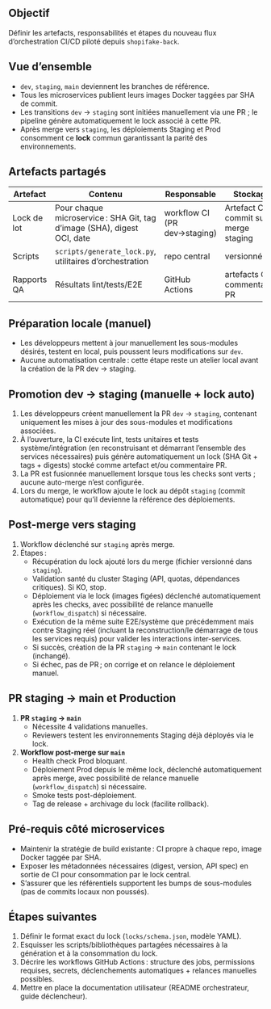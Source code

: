 ## Objectif

Définir les artefacts, responsabilités et étapes du nouveau flux d’orchestration CI/CD piloté depuis `shopifake-back`.

## Vue d’ensemble

- `dev`, `staging`, `main` deviennent les branches de référence.
- Tous les microservices publient leurs images Docker taggées par SHA de commit.
- Les transitions `dev` → `staging` sont initiées manuellement via une PR ; le pipeline génère automatiquement le lock associé à cette PR.
- Après merge vers `staging`, les déploiements Staging et Prod consomment ce **lock** commun garantissant la parité des environnements.

## Artefacts partagés

| Artefact | Contenu | Responsable | Stockage |
| --- | --- | --- | --- |
| Lock de lot | Pour chaque microservice : SHA Git, tag d’image (SHA), digest OCI, date | workflow CI (PR dev→staging) | Artefact CI + commit sur merge staging |
| Scripts | `scripts/generate_lock.py`, utilitaires d’orchestration | repo central | versionnés |
| Rapports QA | Résultats lint/tests/E2E | GitHub Actions | artefacts CI + commentaires PR |

## Préparation locale (manuel)

- Les développeurs mettent à jour manuellement les sous-modules désirés, testent en local, puis poussent leurs modifications sur `dev`.
- Aucune automatisation centrale : cette étape reste un atelier local avant la création de la PR dev → staging.

## Promotion dev → staging (manuelle + lock auto)

1. Les développeurs créent manuellement la PR `dev` → `staging`, contenant uniquement les mises à jour des sous-modules et modifications associées.
2. À l’ouverture, la CI exécute lint, tests unitaires et tests système/intégration (en reconstruisant et démarrant l’ensemble des services nécessaires) puis génère automatiquement un lock (SHA Git + tags + digests) stocké comme artefact et/ou commentaire PR.
3. La PR est fusionnée manuellement lorsque tous les checks sont verts ; aucune auto-merge n’est configurée.
4. Lors du merge, le workflow ajoute le lock au dépôt `staging` (commit automatique) pour qu’il devienne la référence des déploiements.

## Post-merge vers staging

1. Workflow déclenché sur `staging` après merge.
2. Étapes :
   - Récupération du lock ajouté lors du merge (fichier versionné dans `staging`).
   - Validation santé du cluster Staging (API, quotas, dépendances critiques). Si KO, stop.
   - Déploiement via le lock (images figées) déclenché automatiquement après les checks, avec possibilité de relance manuelle (`workflow_dispatch`) si nécessaire.
   - Exécution de la même suite E2E/système que précédemment mais contre Staging réel (incluant la reconstruction/le démarrage de tous les services requis) pour valider les interactions inter-services.
   - Si succès, création de la PR `staging` → `main` contenant le lock (inchangé).
   - Si échec, pas de PR ; on corrige et on relance le déploiement manuel.

## PR staging → main et Production

1. **PR `staging` → `main`**
   - Nécessite 4 validations manuelles.
   - Reviewers testent les environnements Staging déjà déployés via le lock.
2. **Workflow post-merge sur `main`**
   - Health check Prod bloquant.
   - Déploiement Prod depuis le même lock, déclenché automatiquement après merge, avec possibilité de relance manuelle (`workflow_dispatch`) si nécessaire.
   - Smoke tests post-déploiement.
   - Tag de release + archivage du lock (facilite rollback).

## Pré-requis côté microservices

- Maintenir la stratégie de build existante : CI propre à chaque repo, image Docker taggée par SHA.
- Exposer les métadonnées nécessaires (digest, version, API spec) en sortie de CI pour consommation par le lock central.
- S’assurer que les référentiels supportent les bumps de sous-modules (pas de commits locaux non poussés).

## Étapes suivantes

1. Définir le format exact du lock (`locks/schema.json`, modèle YAML).
2. Esquisser les scripts/bibliothèques partagées nécessaires à la génération et à la consommation du lock.
3. Décrire les workflows GitHub Actions : structure des jobs, permissions requises, secrets, déclenchements automatiques + relances manuelles possibles.
4. Mettre en place la documentation utilisateur (README orchestrateur, guide déclencheur).

